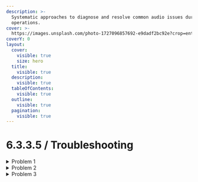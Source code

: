 ```yaml
---
description: >-
  Systematic approaches to diagnose and resolve common audio issues during daily
  operations.
cover: >-
  https://images.unsplash.com/photo-1727096857692-e9dadf2bc92e?crop=entropy&cs=srgb&fm=jpg&ixid=M3wxOTcwMjR8MHwxfHNlYXJjaHwxfHxzaG93JTIwbGlnaHRpbmd8ZW58MHx8fHwxNzQ2NzYxNTc0fDA&ixlib=rb-4.1.0&q=85
coverY: 0
layout:
  cover:
    visible: true
    size: hero
  title:
    visible: true
  description:
    visible: true
  tableOfContents:
    visible: true
  outline:
    visible: true
  pagination:
    visible: true
---
```


# 6.3.3.5 / Troubleshooting

<details>

<summary>Problem 1</summary>



</details>

<details>

<summary>Problem 2</summary>



</details>

<details>

<summary>Problem 3</summary>



</details>

